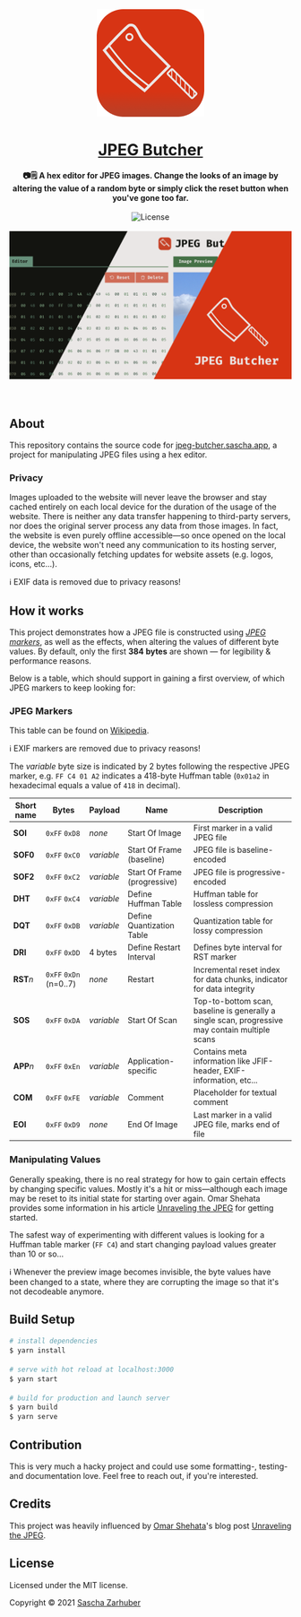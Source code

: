 <div align="center">
  <img src="public/icons/icon-192.png" alt="The icon of JPEG Butcher" width="192px" />
  <br />
  <h1><a href="https://jpeg-butcher.sascha.app/" rel="noopener noreferrer">JPEG Butcher</a></h1>
  <strong>📷🗒️ A hex editor for JPEG images. Change the looks of an image by altering the value of a random byte or simply click the reset button when you've gone too far.</strong>
  <br />
  <br />
  <img alt="License" src="https://img.shields.io/github/license/saschazar21/jpeg-butcher" /> 
  <br />
  <br />
  <img alt="Image showing parts of the user interface, divided into three parts: the leftmost part showing the website's editor in dark mode, the center part in light mode, and the rightmost part is a red plane containing the website's logo and the title JPEG Butcher." src="public/card-image.png" width="768px" />
  <br />
  <br />
  <br />
</div>

## About

This repository contains the source code for [jpeg-butcher.sascha.app](https://jpeg-butcher.sascha.app), a project for manipulating JPEG files using a hex editor.

### Privacy

Images uploaded to the website will never leave the browser and stay cached entirely on each local device for the duration of the usage of the website. There is neither any data transfer happening to third-party servers, nor does the original server process any data from those images. In fact, the website is even purely offline accessible—so once opened on the local device, the website won't need any communication to its hosting server, other than occasionally fetching updates for website assets (e.g. logos, icons, etc...).

ℹ️ EXIF data is removed due to privacy reasons!

## How it works

This project demonstrates how a JPEG file is constructed using [_JPEG markers_](https://github.com/corkami/formats/blob/master/image/jpeg.md#diagrams), as well as the effects, when altering the values of different byte values. By default, only the first **384 bytes** are shown — for legibility & performance reasons.

Below is a table, which should support in gaining a first overview, of which JPEG markers to keep looking for:

### JPEG Markers

This table can be found on [Wikipedia](https://en.wikipedia.org/wiki/JPEG#Syntax_and_structure).

ℹ️ EXIF markers are removed due to privacy reasons!

The _variable_ byte size is indicated by 2 bytes following the respective JPEG marker, e.g. `FF C4 01 A2` indicates a 418-byte Huffman table (`0x01a2` in hexadecimal equals a value of `418` in decimal).

| Short name | Bytes                  | Payload    | Name                         | Description                                                                                     |
| ---------- | ---------------------- | ---------- | ---------------------------- | ----------------------------------------------------------------------------------------------- |
| **SOI**    | `0xFF` `0xD8`          | _none_     | Start Of Image               | First marker in a valid JPEG file                                                               |
| **SOF0**   | `0xFF` `0xC0`          | _variable_ | Start Of Frame (baseline)    | JPEG file is baseline-encoded                                                                   |
| **SOF2**   | `0xFF` `0xC2`          | _variable_ | Start Of Frame (progressive) | JPEG file is progressive-encoded                                                                |
| **DHT**    | `0xFF` `0xC4`          | _variable_ | Define Huffman Table         | Huffman table for lossless compression                                                          |
| **DQT**    | `0xFF` `0xDB`          | _variable_ | Define Quantization Table    | Quantization table for lossy compression                                                        |
| **DRI**    | `0xFF` `0xDD`          | 4 bytes    | Define Restart Interval      | Defines byte interval for RST marker                                                            |
| **RST**_n_ | `0xFF` `0xDn` (n=0..7) | _none_     | Restart                      | Incremental reset index for data chunks, indicator for data integrity                           |
| **SOS**    | `0xFF` `0xDA`          | _variable_ | Start Of Scan                | Top-to-bottom scan, baseline is generally a single scan, progressive may contain multiple scans |
| **APP**_n_ | `0xFF` `0xEn`          | _variable_ | Application-specific         | Contains meta information like JFIF-header, EXIF-information, etc...                            |
| **COM**    | `0xFF` `0xFE`          | _variable_ | Comment                      | Placeholder for textual comment                                                                 |
| **EOI**    | `0xFF` `0xD9`          | _none_     | End Of Image                 | Last marker in a valid JPEG file, marks end of file                                             |

### Manipulating Values

Generally speaking, there is no real strategy for how to gain certain effects by changing specific values. Mostly it's a hit or miss—although each image may be reset to its initial state for starting over again. Omar Shehata provides some information in his article [Unraveling the JPEG](https://parametric.press/issue-01/unraveling-the-jpeg/) for getting started.

The safest way of experimenting with different values is looking for a Huffman table marker (`FF C4`) and start changing payload values greater than 10 or so...

ℹ️ Whenever the preview image becomes invisible, the byte values have been changed to a state, where they are corrupting the image so that it's not decodeable anymore.

## Build Setup

```bash
# install dependencies
$ yarn install

# serve with hot reload at localhost:3000
$ yarn start

# build for production and launch server
$ yarn build
$ yarn serve
```

## Contribution

This is very much a hacky project and could use some formatting-, testing- and documentation love. Feel free to reach out, if you're interested.

## Credits

This project was heavily influenced by [Omar Shehata](https://omarshehata.me/)'s blog post [Unraveling the JPEG](https://parametric.press/issue-01/unraveling-the-jpeg/).

## License

Licensed under the MIT license.

Copyright ©️ 2021 [Sascha Zarhuber](https://sascha.work)

